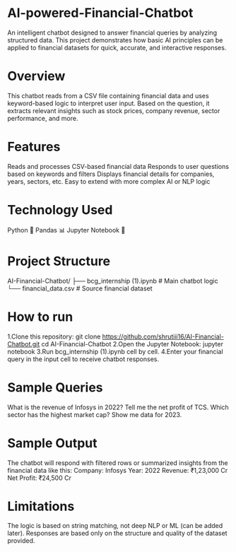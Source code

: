 # AI-powered-Financial-Chatbot
An intelligent chatbot designed to answer financial queries by analyzing structured data. This project demonstrates how basic AI principles can be applied to financial datasets for quick, accurate, and interactive responses.

# Overview
This chatbot reads from a CSV file containing financial data and uses keyword-based logic to interpret user input. Based on the question, it extracts relevant insights such as stock prices, company revenue, sector performance, and more.

# Features
Reads and processes CSV-based financial data
Responds to user questions based on keywords and filters
Displays financial details for companies, years, sectors, etc.
Easy to extend with more complex AI or NLP logic

# Technology Used
Python 🐍
Pandas 📊
Jupyter Notebook 📓

# Project Structure
AI-Financial-Chatbot/
├── bcg_internship (1).ipynb    # Main chatbot logic
└── financial_data.csv          # Source financial dataset

# How to run
1.Clone this repository:
git clone https://github.com/shrutiii16/AI-Financial-Chatbot.git
cd AI-Financial-Chatbot
2.Open the Jupyter Notebook:
jupyter notebook
3.Run bcg_internship (1).ipynb cell by cell.
4.Enter your financial query in the input cell to receive chatbot responses.

# Sample Queries
What is the revenue of Infosys in 2022?
Tell me the net profit of TCS.
Which sector has the highest market cap?
Show me data for 2023.

# Sample Output
The chatbot will respond with filtered rows or summarized insights from the financial data like this:
Company: Infosys
Year: 2022
Revenue: ₹1,23,000 Cr
Net Profit: ₹24,500 Cr

# Limitations
The logic is based on string matching, not deep NLP or ML (can be added later).
Responses are based only on the structure and quality of the dataset provided.

